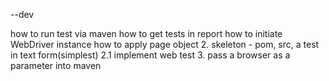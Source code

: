 --dev

 how to run test via maven
 how to get tests in report
 how to initiate WebDriver instance
 how to apply page object
2. skeleton - pom, src, a test in text form(simplest)
2.1 implement web test
3. pass a browser as a parameter into maven
